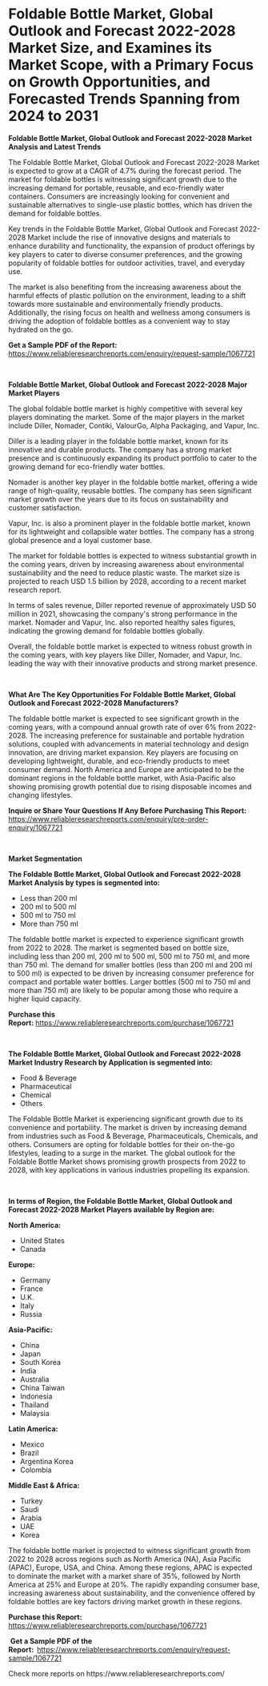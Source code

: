 <p><h1>Foldable Bottle Market, Global Outlook and Forecast 2022-2028 Market Size, and Examines its Market Scope, with a Primary Focus on Growth Opportunities, and Forecasted Trends Spanning from 2024 to 2031</h1></p><p><strong>Foldable Bottle Market, Global Outlook and Forecast 2022-2028 Market Analysis and Latest Trends</strong></p>
<p><p>The Foldable Bottle Market, Global Outlook and Forecast 2022-2028 Market is expected to grow at a CAGR of 4.7% during the forecast period. The market for foldable bottles is witnessing significant growth due to the increasing demand for portable, reusable, and eco-friendly water containers. Consumers are increasingly looking for convenient and sustainable alternatives to single-use plastic bottles, which has driven the demand for foldable bottles.</p><p>Key trends in the Foldable Bottle Market, Global Outlook and Forecast 2022-2028 Market include the rise of innovative designs and materials to enhance durability and functionality, the expansion of product offerings by key players to cater to diverse consumer preferences, and the growing popularity of foldable bottles for outdoor activities, travel, and everyday use.</p><p>The market is also benefiting from the increasing awareness about the harmful effects of plastic pollution on the environment, leading to a shift towards more sustainable and environmentally friendly products. Additionally, the rising focus on health and wellness among consumers is driving the adoption of foldable bottles as a convenient way to stay hydrated on the go.</p></p>
<p><strong>Get a Sample PDF of the Report:&nbsp;</strong> <a href="https://www.reliableresearchreports.com/enquiry/request-sample/1067721">https://www.reliableresearchreports.com/enquiry/request-sample/1067721</a></p>
<p>&nbsp;</p>
<p><strong>Foldable Bottle Market, Global Outlook and Forecast 2022-2028 Major Market Players</strong></p>
<p><p>The global foldable bottle market is highly competitive with several key players dominating the market. Some of the major players in the market include Diller, Nomader, Contiki, ValourGo, Alpha Packaging, and Vapur, Inc.</p><p>Diller is a leading player in the foldable bottle market, known for its innovative and durable products. The company has a strong market presence and is continuously expanding its product portfolio to cater to the growing demand for eco-friendly water bottles.</p><p>Nomader is another key player in the foldable bottle market, offering a wide range of high-quality, reusable bottles. The company has seen significant market growth over the years due to its focus on sustainability and customer satisfaction.</p><p>Vapur, Inc. is also a prominent player in the foldable bottle market, known for its lightweight and collapsible water bottles. The company has a strong global presence and a loyal customer base.</p><p>The market for foldable bottles is expected to witness substantial growth in the coming years, driven by increasing awareness about environmental sustainability and the need to reduce plastic waste. The market size is projected to reach USD 1.5 billion by 2028, according to a recent market research report.</p><p>In terms of sales revenue, Diller reported revenue of approximately USD 50 million in 2021, showcasing the company's strong performance in the market. Nomader and Vapur, Inc. also reported healthy sales figures, indicating the growing demand for foldable bottles globally.</p><p>Overall, the foldable bottle market is expected to witness robust growth in the coming years, with key players like Diller, Nomader, and Vapur, Inc. leading the way with their innovative products and strong market presence.</p></p>
<p>&nbsp;</p>
<p><strong>What Are The Key Opportunities For Foldable Bottle Market, Global Outlook and Forecast 2022-2028 Manufacturers?</strong></p>
<p><p>The foldable bottle market is expected to see significant growth in the coming years, with a compound annual growth rate of over 6% from 2022-2028. The increasing preference for sustainable and portable hydration solutions, coupled with advancements in material technology and design innovation, are driving market expansion. Key players are focusing on developing lightweight, durable, and eco-friendly products to meet consumer demand. North America and Europe are anticipated to be the dominant regions in the foldable bottle market, with Asia-Pacific also showing promising growth potential due to rising disposable incomes and changing lifestyles.</p></p>
<p><strong>Inquire or Share Your Questions If Any Before Purchasing This Report:</strong> <a href="https://www.reliableresearchreports.com/enquiry/pre-order-enquiry/1067721">https://www.reliableresearchreports.com/enquiry/pre-order-enquiry/1067721</a></p>
<p>&nbsp;</p>
<p><strong>Market Segmentation</strong></p>
<p><strong>The Foldable Bottle Market, Global Outlook and Forecast 2022-2028 Market Analysis by types is segmented into:</strong></p>
<p><ul><li>Less than 200 ml</li><li>200 ml to 500 ml</li><li>500 ml to 750 ml</li><li>More than 750 ml</li></ul></p>
<p><p>The foldable bottle market is expected to experience significant growth from 2022 to 2028. The market is segmented based on bottle size, including less than 200 ml, 200 ml to 500 ml, 500 ml to 750 ml, and more than 750 ml. The demand for smaller bottles (less than 200 ml and 200 ml to 500 ml) is expected to be driven by increasing consumer preference for compact and portable water bottles. Larger bottles (500 ml to 750 ml and more than 750 ml) are likely to be popular among those who require a higher liquid capacity.</p></p>
<p><strong>Purchase this Report:&nbsp;</strong><a href="https://www.reliableresearchreports.com/purchase/1067721">https://www.reliableresearchreports.com/purchase/1067721</a></p>
<p>&nbsp;</p>
<p><strong>The Foldable Bottle Market, Global Outlook and Forecast 2022-2028 Market Industry Research by Application is segmented into:</strong></p>
<p><ul><li>Food & Beverage</li><li>Pharmaceutical</li><li>Chemical</li><li>Others</li></ul></p>
<p><p>The Foldable Bottle Market is experiencing significant growth due to its convenience and portability. The market is driven by increasing demand from industries such as Food & Beverage, Pharmaceuticals, Chemicals, and others. Consumers are opting for foldable bottles for their on-the-go lifestyles, leading to a surge in the market. The global outlook for the Foldable Bottle Market shows promising growth prospects from 2022 to 2028, with key applications in various industries propelling its expansion.</p></p>
<p>&nbsp;</p>
<p><strong>In terms of Region, the Foldable Bottle Market, Global Outlook and Forecast 2022-2028 Market Players available by Region are:</strong></p>
<p>
    <p> <strong> North America: </strong>
        <ul>
            <li>United States</li>
            <li>Canada</li>
        </ul>
        </p> 
    <p> <strong> Europe: </strong>
        <ul>
            <li>Germany</li>
            <li>France</li>
            <li>U.K.</li>
            <li>Italy</li>
            <li>Russia</li>
        </ul>
        </p> 
    <p> <strong> Asia-Pacific: </strong>
        <ul>
            <li>China</li>
            <li>Japan</li>
            <li>South Korea</li>
            <li>India</li>
            <li>Australia</li>
            <li>China Taiwan</li>
            <li>Indonesia</li>
            <li>Thailand</li>
            <li>Malaysia</li>
        </ul>
        </p> 
    <p> <strong> Latin America: </strong>
        <ul>
            <li>Mexico</li>
            <li>Brazil</li>
            <li>Argentina Korea</li>
            <li>Colombia</li>
        </ul>
        </p> 
    <p> <strong> Middle East & Africa: </strong>
        <ul>
            <li>Turkey</li>
            <li>Saudi</li>
            <li>Arabia</li>
            <li>UAE</li>
            <li>Korea</li>
        </ul>
    </p>
    </p>
<p><p>The foldable bottle market is projected to witness significant growth from 2022 to 2028 across regions such as North America (NA), Asia Pacific (APAC), Europe, USA, and China. Among these regions, APAC is expected to dominate the market with a market share of 35%, followed by North America at 25% and Europe at 20%. The rapidly expanding consumer base, increasing awareness about sustainability, and the convenience offered by foldable bottles are key factors driving market growth in these regions.</p></p>
<p><strong>Purchase this Report: </strong><a href="https://www.reliableresearchreports.com/purchase/1067721">https://www.reliableresearchreports.com/purchase/1067721</a></p>
<p>&nbsp;<strong>Get a Sample PDF of the Report:&nbsp;&nbsp;</strong><a href="https://www.reliableresearchreports.com/enquiry/request-sample/1067721">https://www.reliableresearchreports.com/enquiry/request-sample/1067721</a></p>
<p><strong></strong></p>
<p>Check more reports on https://www.reliableresearchreports.com/</p>
